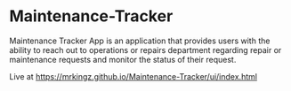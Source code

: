 # Maintenance-Tracker
Maintenance Tracker App is an application that provides users with the ability to reach out to
operations or repairs department regarding repair or maintenance requests and monitor the
status of their request.

Live at https://mrkingz.github.io/Maintenance-Tracker/ui/index.html

